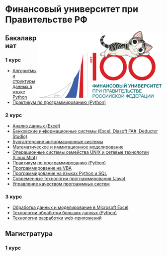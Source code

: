# Финансовый университет при Правительстве РФ

<img src="https://github.com/Cat-in-box/FA/blob/png/git%20finashka.png" align="right" width=400 height=219/>

## Бакалавриат

### 1 курс
* [Алгоритмы и структуры данных в языке Python](https://github.com/Cat-in-box/FA/tree/1/1%20%D0%BA%D1%83%D1%80%D1%81/Python)
* [Практикум по программированию (Python)](https://github.com/Cat-in-box/FA/tree/1/1%20%D0%BA%D1%83%D1%80%D1%81/%D0%9F%D1%80%D0%B0%D0%BA%D1%82%D0%B8%D0%BA%D1%83%D0%BC%20(Python))

### 2 курс
* [Анализ данных (Excel)](https://github.com/Cat-in-box/FA/tree/2/2%20%D0%BA%D1%83%D1%80%D1%81/%D0%90%D0%BD%D0%B0%D0%BB%D0%B8%D0%B7%20%D0%B4%D0%B0%D0%BD%D0%BD%D1%8B%D1%85)
* [Банковские информационные системы (Excel, Diasoft FA#, Deductor Studio)](https://github.com/Cat-in-box/FA/tree/2/2%20%D0%BA%D1%83%D1%80%D1%81/%D0%91%D0%98%D0%A1)
* [Бухгалтерские информационные системы](https://github.com/Cat-in-box/FA/tree/2/2%20%D0%BA%D1%83%D1%80%D1%81/%D0%91%D1%83%D1%85%D0%98%D0%A1)
* [Математическое и иммитационное моделирование](https://github.com/Cat-in-box/FA/tree/2/2%20%D0%BA%D1%83%D1%80%D1%81/%D0%9C%D0%90%D0%A2%D0%B8%D0%98%D0%9C)
* [Операционные системы семейства UNIX и сетевые технологии (Linux Mint)](https://github.com/Cat-in-box/FA/tree/2/2%20%D0%BA%D1%83%D1%80%D1%81/UNIX)
* [Практикум по программированию (Python)](https://github.com/Cat-in-box/FA/tree/2/2%20%D0%BA%D1%83%D1%80%D1%81/%D0%9F%D1%80%D0%B0%D0%BA%D1%82%D0%B8%D0%BA%D1%83%D0%BC%20(Python))
* [Программирование на VBA](https://github.com/Cat-in-box/FA/tree/2/2%20%D0%BA%D1%83%D1%80%D1%81/VBA)
* [Программирование на языках Python и SQL](https://github.com/Cat-in-box/FA/tree/2/2%20%D0%BA%D1%83%D1%80%D1%81/Python%20%26%20SQL)
* [Современные технологии программирования (Java)](https://github.com/Cat-in-box/FA/tree/2/2%20%D0%BA%D1%83%D1%80%D1%81/%D0%A1%D0%A2%D0%9F%20(Java))
* [Управление качеством программных систем](https://github.com/Cat-in-box/FA/tree/2/2%20%D0%BA%D1%83%D1%80%D1%81/%D0%A3%D0%9A%D0%9F%D0%A1)

### 3 курс
* [Обработка данных и моделирование в Microsoft Excel](https://github.com/Cat-in-box/FA/tree/3/3%20%D0%BA%D1%83%D1%80%D1%81/Excel)
* [Технологии обработки больших данных (Python)](https://github.com/Cat-in-box/FA/tree/3/3%20%D0%BA%D1%83%D1%80%D1%81/%D0%A2%D0%9E%D0%91%D0%94)
* [Технологии разработки web-приложений](https://github.com/Cat-in-box/FA/tree/3/3%20%D0%BA%D1%83%D1%80%D1%81/Web)

## Магистратура

### 1 курс
